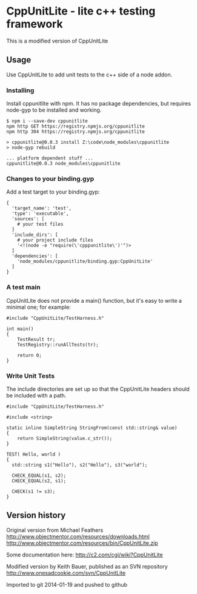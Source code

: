 # CppUnitLite - lite c++ testing framework

This is a modified version of CppUnitLite

## Usage

Use CppUnitLite to add unit tests to the c++ side of a node addon.

### Installing

Install cppunitlite with npm.  It has no package dependencies, but
requires node-gyp to be installed and working.

    $ npm i --save-dev cppunitlite
    npm http GET https://registry.npmjs.org/cppunitlite
    npm http 304 https://registry.npmjs.org/cppunitlite

    > cppunitlite@0.0.3 install Z:\code\node_modules\cppunitlite
    > node-gyp rebuild

    ... platform dependent stuff ...
    cppunitlite@0.0.3 node_modules\cppunitlite

### Changes to your binding.gyp

Add a test target to your binding.gyp:

    {
      'target_name': 'test',
      'type': 'executable',
      'sources': [
        # your test files
      ]
      'include_dirs': [
        # your project include files
        '<!(node -e "require(\'cpppunitlite\')'")>
      ]
      'dependencies': [
        'node_modules/cppunitlite/binding.gyp:CppUnitLite'
      ]
    }

### A test main

CppUnitLite does not provide a main() function, but it's easy to write
a minimal one; for example:

    #include "CppUnitLite/TestHarness.h"

    int main()
    {
        TestResult tr;
        TestRegistry::runAllTests(tr);

        return 0;
    }

### Write Unit Tests

The include directories are set up so that the CppUnitLite headers
should be included with a path.

    #include "CppUnitLite/TestHarness.h"

    #include <string>

    static inline SimpleString StringFrom(const std::string& value)
    {
    	return SimpleString(value.c_str());
    }

    TEST( Hello, world )
    {
      std::string s1("Hello"), s2("Hello"), s3("world");

      CHECK_EQUAL(s1, s2);
      CHECK_EQUAL(s2, s1);

      CHECK(s1 != s3);
    }

## Version history

Original version from Michael Feathers
http://www.objectmentor.com/resources/downloads.html
http://www.objectmentor.com/resources/bin/CppUnitLite.zip

Some documentation here:
http://c2.com/cgi/wiki?CppUnitLite

Modified version by Keith Bauer, published as an SVN repository
http://www.onesadcookie.com/svn/CppUnitLite

Imported to git 2014-01-19 and pushed to github
